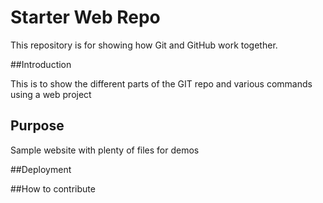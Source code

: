 # Starter Web Repo

This repository is for showing how Git and GitHub work together.

##Introduction

This is to show the different parts of the GIT repo and various commands using a web project

## Purpose

Sample website with plenty of files for demos

##Deployment

##How to contribute